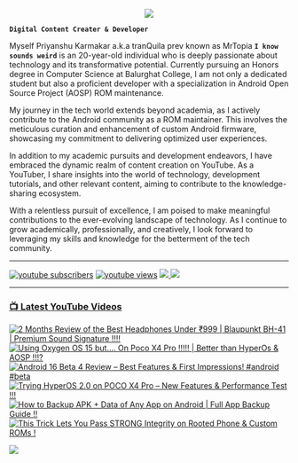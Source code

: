 <p align="center">
  <img src="https://readme-typing-svg.herokuapp.com?lines=Hello+World!;Welcome+to+my+Profile!;MrTopia!;A+Passionate+Developer+from+INDIA!&center=true&width=380&height=55">
</p>


**`Digital Content Creater & Developer`**

Myself Priyanshu Karmakar a.k.a tranQuila prev known as MrTopia **`I know sounds weird`** is an 20-year-old individual who is deeply passionate about technology and its transformative potential. Currently pursuing an Honors degree in Computer Science at Balurghat College, I am not only a dedicated student but also a proficient developer with a specialization in Android Open Source Project (AOSP) ROM maintenance.

My journey in the tech world extends beyond academia, as I actively contribute to the Android community as a ROM maintainer. This involves the meticulous curation and enhancement of custom Android firmware, showcasing my commitment to delivering optimized user experiences.

In addition to my academic pursuits and development endeavors, I have embraced the dynamic realm of content creation on YouTube. As a YouTuber, I share insights into the world of technology, development tutorials, and other relevant content, aiming to contribute to the knowledge-sharing ecosystem.

With a relentless pursuit of excellence, I am poised to make meaningful contributions to the ever-evolving landscape of technology. As I continue to grow academically, professionally, and creatively, I look forward to leveraging my skills and knowledge for the betterment of the tech community. 

---

<!-- Social icons section -->
 <p align="left">
      <a href="https://www.youtube.com/@topiatv.official">
         <img alt="youtube subscribers" title="Subscribe to my YouTube channel" src="https://custom-icon-badges.demolab.com/youtube/channel/subscribers/UCD3rA1qQuUMQaFnzvkFp5NA?color=%23E05D44&label=SUBSCRIBE&logo=video&logoColor=white&style=for-the-badge&labelColor=CE4630"/></a> 
      <a href="https://www.youtube.com/@topiatv.official">
         <img alt="youtube views" title="YouTube views" src="https://custom-icon-badges.demolab.com/youtube/channel/views/UCD3rA1qQuUMQaFnzvkFp5NA?color=%23E1AD0E&logo=eye&logoColor=white&style=for-the-badge&labelColor=C79600"/></a>
      <a href="https://t.me/MrTopiA">
        <img src="https://custom-icon-badges.demolab.com/badge/MrTopiA-229ed9?style=for-the-badge&logo=telegram&logoColor=white">
    <a href="https://www.buymeacoffee.com/mrtopia">
        <img src="https://custom-icon-badges.demolab.com/badge/MrTopia-ffff00?style=for-the-badge&logo=coffee-meow">
   </p>
      
---

### 📺 Latest YouTube Videos

<!-- BEGIN YOUTUBE-CARDS -->
[![2 Months Review of the Best Headphones Under ₹999 | Blaupunkt BH-41 | Premium Sound Signature !!!!](https://ytcards.demolab.com/?id=__guz5V2Yqc&title=2+Months+Review+of+the+Best+Headphones+Under+%E2%82%B9999+%7C+Blaupunkt+BH-41+%7C+Premium+Sound+Signature+%21%21%21%21&lang=en&timestamp=1746364689&background_color=%230d1117&title_color=%23ffffff&stats_color=%23dedede&max_title_lines=1&width=250&border_radius=5 "2 Months Review of the Best Headphones Under ₹999 | Blaupunkt BH-41 | Premium Sound Signature !!!!")](https://www.youtube.com/watch?v=__guz5V2Yqc)
[![Using Oxygen OS 15 but.... On Poco X4 Pro !!!!! | Better than HyperOs & AOSP !!!?](https://ytcards.demolab.com/?id=lH412EFgVwI&title=Using+Oxygen+OS+15+but....+On+Poco+X4+Pro+%21%21%21%21%21+%7C+Better+than+HyperOs+%26+AOSP+%21%21%21%3F&lang=en&timestamp=1746085609&background_color=%230d1117&title_color=%23ffffff&stats_color=%23dedede&max_title_lines=1&width=250&border_radius=5 "Using Oxygen OS 15 but.... On Poco X4 Pro !!!!! | Better than HyperOs & AOSP !!!?")](https://www.youtube.com/watch?v=lH412EFgVwI)
[![Android 16 Beta 4 Review – Best Features & First Impressions! #android #beta](https://ytcards.demolab.com/?id=7t7bMgIRlic&title=Android+16+Beta+4+Review+%E2%80%93+Best+Features+%26+First+Impressions%21+%23android+%23beta&lang=en&timestamp=1745132877&background_color=%230d1117&title_color=%23ffffff&stats_color=%23dedede&max_title_lines=1&width=250&border_radius=5 "Android 16 Beta 4 Review – Best Features & First Impressions! #android #beta")](https://www.youtube.com/watch?v=7t7bMgIRlic)
[![Trying HyperOS 2.0 on POCO X4 Pro – New Features & Performance Test !!!](https://ytcards.demolab.com/?id=rJTyzkZusIE&title=Trying+HyperOS+2.0+on+POCO+X4+Pro+%E2%80%93+New+Features+%26+Performance+Test+%21%21%21&lang=en&timestamp=1744888703&background_color=%230d1117&title_color=%23ffffff&stats_color=%23dedede&max_title_lines=1&width=250&border_radius=5 "Trying HyperOS 2.0 on POCO X4 Pro – New Features & Performance Test !!!")](https://www.youtube.com/watch?v=rJTyzkZusIE)
[![How to Backup APK + Data of Any App on Android | Full App Backup Guide !!](https://ytcards.demolab.com/?id=_wmTp-UwSFc&title=How+to+Backup+APK+%2B+Data+of+Any+App+on+Android+%7C+Full+App+Backup+Guide+%21%21&lang=en&timestamp=1744536120&background_color=%230d1117&title_color=%23ffffff&stats_color=%23dedede&max_title_lines=1&width=250&border_radius=5 "How to Backup APK + Data of Any App on Android | Full App Backup Guide !!")](https://www.youtube.com/watch?v=_wmTp-UwSFc)
[![This Trick Lets You Pass STRONG Integrity on Rooted Phone & Custom ROMs !](https://ytcards.demolab.com/?id=nog_3jlWwW4&title=This+Trick+Lets+You+Pass+STRONG+Integrity+on+Rooted+Phone+%26+Custom+ROMs+%21&lang=en&timestamp=1744263207&background_color=%230d1117&title_color=%23ffffff&stats_color=%23dedede&max_title_lines=1&width=250&border_radius=5 "This Trick Lets You Pass STRONG Integrity on Rooted Phone & Custom ROMs !")](https://www.youtube.com/watch?v=nog_3jlWwW4)
<!-- END YOUTUBE-CARDS -->

[<img src="https://custom-icon-badges.demolab.com/badge/-Subscribe%20For%20More-red?style=for-the-badge&logo=video&logoColor=white"/>](https://www.youtube.com/@topiatv.official)


#
